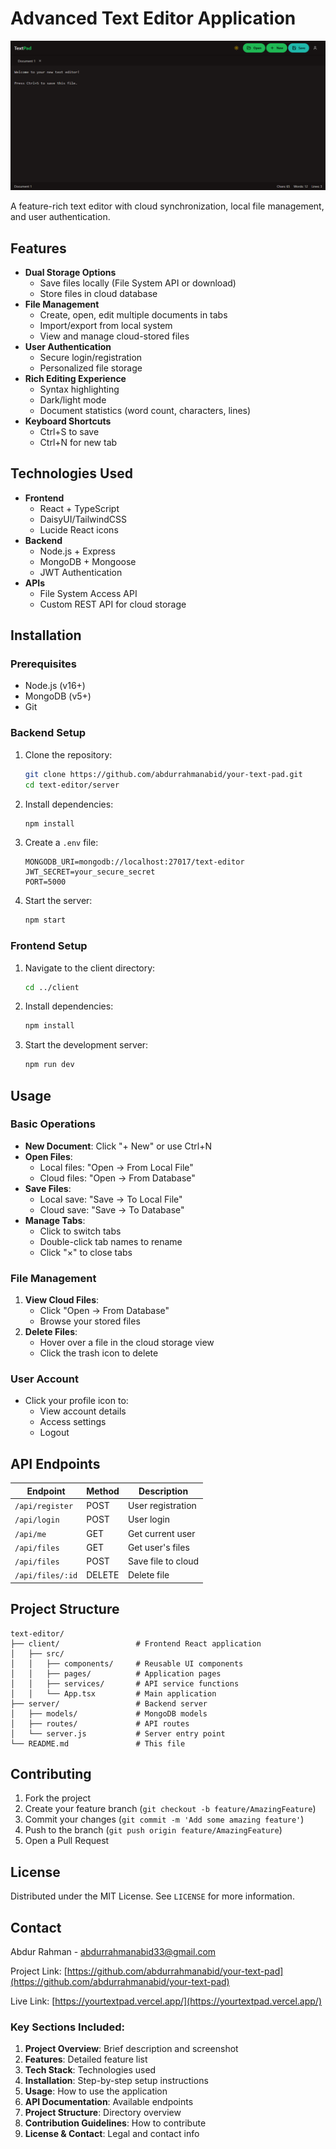 # Advanced Text Editor Application

![Application Screenshot](./src/assets/image.png) <!-- Add your screenshot here -->

A feature-rich text editor with cloud synchronization, local file management, and user authentication.

## Features

- **Dual Storage Options**
  - Save files locally (File System API or download)
  - Store files in cloud database
- **File Management**
  - Create, open, edit multiple documents in tabs
  - Import/export from local system
  - View and manage cloud-stored files
- **User Authentication**
  - Secure login/registration
  - Personalized file storage
- **Rich Editing Experience**
  - Syntax highlighting
  - Dark/light mode
  - Document statistics (word count, characters, lines)
- **Keyboard Shortcuts**
  - Ctrl+S to save
  - Ctrl+N for new tab

## Technologies Used

- **Frontend**
  - React + TypeScript
  - DaisyUI/TailwindCSS
  - Lucide React icons
- **Backend**
  - Node.js + Express
  - MongoDB + Mongoose
  - JWT Authentication
- **APIs**
  - File System Access API
  - Custom REST API for cloud storage

## Installation

### Prerequisites
- Node.js (v16+)
- MongoDB (v5+)
- Git

### Backend Setup
1. Clone the repository:
   ```bash
   git clone https://github.com/abdurrahmanabid/your-text-pad.git
   cd text-editor/server
   ```
2. Install dependencies:
   ```bash
   npm install
   ```
3. Create a `.env` file:
   ```env
   MONGODB_URI=mongodb://localhost:27017/text-editor
   JWT_SECRET=your_secure_secret
   PORT=5000
   ```
4. Start the server:
   ```bash
   npm start
   ```

### Frontend Setup
1. Navigate to the client directory:
   ```bash
   cd ../client
   ```
2. Install dependencies:
   ```bash
   npm install
   ```
3. Start the development server:
   ```bash
   npm run dev
   ```

## Usage

### Basic Operations
- **New Document**: Click "+ New" or use Ctrl+N
- **Open Files**:
  - Local files: "Open → From Local File"
  - Cloud files: "Open → From Database"
- **Save Files**:
  - Local save: "Save → To Local File"
  - Cloud save: "Save → To Database"
- **Manage Tabs**:
  - Click to switch tabs
  - Double-click tab names to rename
  - Click "×" to close tabs

### File Management
1. **View Cloud Files**:
   - Click "Open → From Database"
   - Browse your stored files
2. **Delete Files**:
   - Hover over a file in the cloud storage view
   - Click the trash icon to delete

### User Account
- Click your profile icon to:
  - View account details
  - Access settings
  - Logout

## API Endpoints

| Endpoint | Method | Description |
|----------|--------|-------------|
| `/api/register` | POST | User registration |
| `/api/login` | POST | User login |
| `/api/me` | GET | Get current user |
| `/api/files` | GET | Get user's files |
| `/api/files` | POST | Save file to cloud |
| `/api/files/:id` | DELETE | Delete file |

## Project Structure

```
text-editor/
├── client/                 # Frontend React application
│   ├── src/
│   │   ├── components/     # Reusable UI components
│   │   ├── pages/          # Application pages
│   │   ├── services/       # API service functions
│   │   └── App.tsx         # Main application
├── server/                 # Backend server
│   ├── models/             # MongoDB models
│   ├── routes/             # API routes
│   └── server.js           # Server entry point
└── README.md               # This file
```

## Contributing

1. Fork the project
2. Create your feature branch (`git checkout -b feature/AmazingFeature`)
3. Commit your changes (`git commit -m 'Add some amazing feature'`)
4. Push to the branch (`git push origin feature/AmazingFeature`)
5. Open a Pull Request

## License

Distributed under the MIT License. See `LICENSE` for more information.

## Contact

Abdur Rahman - abdurrahmanabid33@gmail.com

Project Link: [https://github.com/abdurrahmanabid/your-text-pad](https://github.com/abdurrahmanabid/your-text-pad)

Live Link: [https://yourtextpad.vercel.app/](https://yourtextpad.vercel.app/)
### Key Sections Included:

1. **Project Overview**: Brief description and screenshot
2. **Features**: Detailed feature list
3. **Tech Stack**: Technologies used
4. **Installation**: Step-by-step setup instructions
5. **Usage**: How to use the application
6. **API Documentation**: Available endpoints
7. **Project Structure**: Directory overview
8. **Contribution Guidelines**: How to contribute
9. **License & Contact**: Legal and contact info
